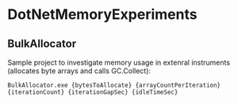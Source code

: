 # DotNetMemoryExperiments

## BulkAllocator

Sample project to investigate memory usage in extenral instruments (allocates byte arrays and calls GC.Collect):

```
BulkAllocator.exe {bytesToAllocate} {arrayCountPerIteration} {iterationCount} {iterationGapSec} {idleTimeSec}
```
